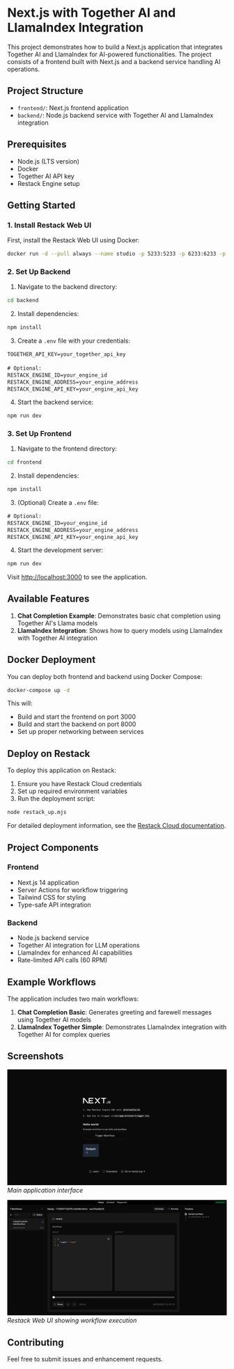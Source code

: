 # Next.js with Together AI and LlamaIndex Integration

This project demonstrates how to build a Next.js application that integrates Together AI and LlamaIndex for AI-powered functionalities. The project consists of a frontend built with Next.js and a backend service handling AI operations.

## Project Structure

- `frontend/`: Next.js frontend application
- `backend/`: Node.js backend service with Together AI and LlamaIndex integration

## Prerequisites

- Node.js (LTS version)
- Docker
- Together AI API key
- Restack Engine setup

## Getting Started

### 1. Install Restack Web UI

First, install the Restack Web UI using Docker:

```bash
docker run -d --pull always --name studio -p 5233:5233 -p 6233:6233 -p 7233:7233 ghcr.io/restackio/restack:main
```

### 2. Set Up Backend

1. Navigate to the backend directory:

```bash
cd backend
```

2. Install dependencies:

```bash
npm install
```

3. Create a `.env` file with your credentials:

```
TOGETHER_API_KEY=your_together_api_key

# Optional:
RESTACK_ENGINE_ID=your_engine_id
RESTACK_ENGINE_ADDRESS=your_engine_address
RESTACK_ENGINE_API_KEY=your_engine_api_key
```

4. Start the backend service:

```bash
npm run dev
```

### 3. Set Up Frontend

1. Navigate to the frontend directory:

```bash
cd frontend
```

2. Install dependencies:

```bash
npm install
```

3. (Optional) Create a `.env` file:

```
# Optional:
RESTACK_ENGINE_ID=your_engine_id
RESTACK_ENGINE_ADDRESS=your_engine_address
RESTACK_ENGINE_API_KEY=your_engine_api_key
```

4. Start the development server:

```bash
npm run dev
```

Visit [http://localhost:3000](http://localhost:3000) to see the application.

## Available Features

1. **Chat Completion Example**: Demonstrates basic chat completion using Together AI's Llama models
2. **LlamaIndex Integration**: Shows how to query models using LlamaIndex with Together AI integration

## Docker Deployment

You can deploy both frontend and backend using Docker Compose:

```bash
docker-compose up -d
```

This will:

- Build and start the frontend on port 3000
- Build and start the backend on port 8000
- Set up proper networking between services

## Deploy on Restack

To deploy this application on Restack:

1. Ensure you have Restack Cloud credentials
2. Set up required environment variables
3. Run the deployment script:

```bash
node restack_up.mjs
```

For detailed deployment information, see the [Restack Cloud documentation](https://docs.restack.io/restack-cloud/deployrepo).

## Project Components

### Frontend

- Next.js 14 application
- Server Actions for workflow triggering
- Tailwind CSS for styling
- Type-safe API integration

### Backend

- Node.js backend service
- Together AI integration for LLM operations
- LlamaIndex for enhanced AI capabilities
- Rate-limited API calls (60 RPM)

## Example Workflows

The application includes two main workflows:

1. **Chat Completion Basic**: Generates greeting and farewell messages using Together AI models
2. **LlamaIndex Together Simple**: Demonstrates LlamaIndex integration with Together AI for complex queries

## Screenshots

![Example UI](./restack-examples-ts-nextjs.png)
_Main application interface_

![Success Web UI](./restack-examples-ts-nextjs-web-ui.png)
_Restack Web UI showing workflow execution_

## Contributing

Feel free to submit issues and enhancement requests.
